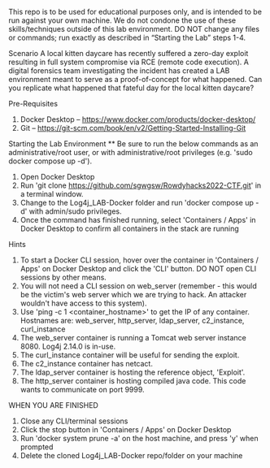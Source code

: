 This repo is to be used for educational purposes only, and is intended to be run against your own machine. We do not condone the use of these skills/techniques outside of this lab environment. DO NOT change any files or commands; run exactly as described in “Starting the Lab” steps 1-4.  

Scenario
A local kitten daycare has recently suffered a zero-day exploit resulting in full system compromise via RCE (remote code execution). A digital forensics team investigating the incident has created a LAB environment meant to serve as a proof-of-concept for what happened. Can you replicate what happened that fateful day for the local kitten daycare?


Pre-Requisites
1.    Docker Desktop – https://www.docker.com/products/docker-desktop/ 
2.    Git – https://git-scm.com/book/en/v2/Getting-Started-Installing-Git 


Starting the Lab Environment
** Be sure to run the below commands as an administrative/root user, or with administrative/root privileges (e.g. 'sudo docker compose up -d').
1.    Open Docker Desktop
2.    Run 'git clone https://github.com/sgwgsw/Rowdyhacks2022-CTF.git' in a terminal window.
3.    Change to the Log4j_LAB-Docker folder and run 'docker compose up -d' with admin/sudo privileges.
4.    Once the command has finished running, select 'Containers / Apps' in Docker Desktop to confirm all containers in the stack are running

Hints
1.    To start a Docker CLI session, hover over the container in 'Containers / Apps' on Docker Desktop and click the 'CLI' button. DO NOT open CLI sessions by other means. 
2.    You will not need a CLI session on web_server (remember - this would be the victim's web server which we are trying to hack. An attacker wouldn't have access to this system).  
3.    Use 'ping -c 1 <container_hostname>' to get the IP of any container. Hostnames are: web_server, http_server, ldap_server, c2_instance, curl_instance
4.    The web_server container is running a Tomcat web server instance 8080. Log4j 2.14.0 is in-use.
5.    The curl_instance container will be useful for sending the exploit.
6.    The c2_instance container has netcact. 
7.    The ldap_server container is hosting the reference object, 'Exploit'.
8.    The http_server container is hosting compiled java code. This code wants to communicate on port 9999. 



WHEN YOU ARE FINISHED
1.    Close any CLI/terminal sessions
2.    Click the stop button in 'Containers / Apps' on Docker Desktop
3.    Run 'docker system prune -a' on the host machine, and press 'y' when prompted
4.    Delete the cloned Log4j_LAB-Docker repo/folder on your machine
